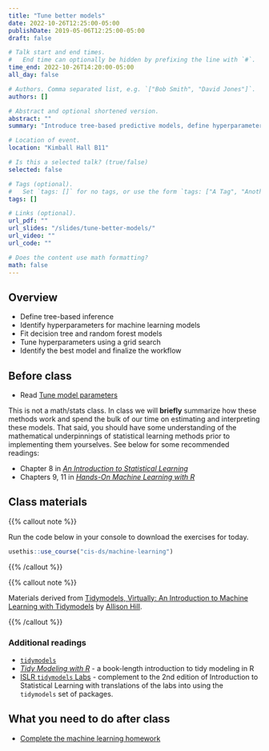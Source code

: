 ```yaml
---
title: "Tune better models"
date: 2022-10-26T12:25:00-05:00
publishDate: 2019-05-06T12:25:00-05:00
draft: false

# Talk start and end times.
#   End time can optionally be hidden by prefixing the line with `#`.
time_end: 2022-10-26T14:20:00-05:00
all_day: false

# Authors. Comma separated list, e.g. `["Bob Smith", "David Jones"]`.
authors: []

# Abstract and optional shortened version.
abstract: ""
summary: "Introduce tree-based predictive models, define hyperparameters, and implement tuning to optimize model performance."

# Location of event.
location: "Kimball Hall B11"

# Is this a selected talk? (true/false)
selected: false

# Tags (optional).
#   Set `tags: []` for no tags, or use the form `tags: ["A Tag", "Another Tag"]` for one or more tags.
tags: []

# Links (optional).
url_pdf: ""
url_slides: "/slides/tune-better-models/"
url_video: ""
url_code: ""

# Does the content use math formatting?
math: false
---
```




## Overview

- Define tree-based inference
- Identify hyperparameters for machine learning models
- Fit decision tree and random forest models
- Tune hyperparameters using a grid search
- Identify the best model and finalize the workflow

## Before class

* Read [Tune model parameters](/notes/tune-models/)

This is not a math/stats class. In class we will **briefly** summarize how these methods work and spend the bulk of our time on estimating and interpreting these models. That said, you should have some understanding of the mathematical underpinnings of statistical learning methods prior to implementing them yourselves. See below for some recommended readings:

* Chapter 8 in [*An Introduction to Statistical Learning*](https://www.statlearning.com/)
* Chapters 9, 11 in [*Hands-On Machine Learning with R*](https://bradleyboehmke.github.io/HOML/)

## Class materials

{{% callout note %}}

Run the code below in your console to download the exercises for today.

```r
usethis::use_course("cis-ds/machine-learning")
```

{{% /callout %}}

{{% callout note %}}

Materials derived from [Tidymodels, Virtually: An Introduction to Machine Learning with Tidymodels](https://apreshill.github.io/tidymodels-it/) by [Allison Hill](https://alison.rbind.io/).

{{% /callout %}}

### Additional readings

* [`tidymodels`](https://www.tidymodels.org/start/)
* [*Tidy Modeling with R*](https://www.tmwr.org/) - a book-length introduction to tidy modeling in R
* [ISLR `tidymodels` Labs](https://emilhvitfeldt.github.io/ISLR-tidymodels-labs/) - complement to the 2nd edition of Introduction to Statistical Learning with translations of the labs into using the `tidymodels` set of packages.

## What you need to do after class

* [Complete the machine learning homework](/homework/machine-learning/)
